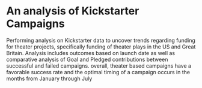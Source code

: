 # An analysis of Kickstarter Campaigns
Performing analysis on Kickstarter data to uncover trends regarding funding for theater projects, specifically funding of theater plays in the US and Great Britain. Analysis includes outcomes based on launch date as well as comparative analysis of Goal and Pledged contributions between successful and failed campaigns. overall, theater based campaigns have a favorable success rate and the optimal timing of a campaign occurs in the months from January through July
